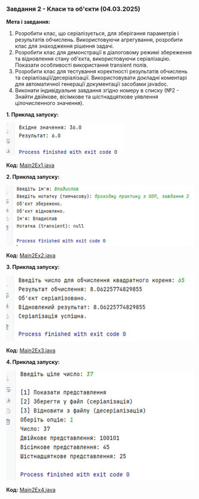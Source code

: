 ### Завдання 2 - Класи та об'єкти (04.03.2025)

**Мета і завдання:**
1. Розробити клас, що серіалізується, для зберігання параметрів і результатів обчислень.
   Використовуючи агрегування, розробити клас для знаходження рішення задачі.
2. Розробити клас для демонстрації в діалоговому режимі збереження та відновлення стану об'єкта, використовуючи серіалізацію. Показати особливості використання transient полів.
3. Розробити клас для тестування коректності результатів обчислень та серіалізації/десеріалізації.
   Використовувати докладні коментарі для автоматичної генерації документації засобами javadoc.
4. Виконати індивідуальне завдання згідно номеру в списку (№2 - Знайти двійкове, вісімкове та шістнадцяткове уявлення цілочисленного значення).

**1. Приклад запуску:**

![img.png](image/img.png)

**Код:** [Main2Ex1.java](code/Main2Ex1.java)

**2. Приклад запуску:**

![img_1.png](image/img_1.png)

**Код:** [Main2Ex2.java](code/Main2Ex2.java)

**3. Приклад запуску:**

![img_2.png](image/img_2.png)

**Код:** [Main2Ex3.java](code/Main2Ex3.java)

**4. Приклад запуску:**

![img_3.png](image/img_3.png)

**Код:** [Main2Ex4.java](code/Main2Ex4.java)


